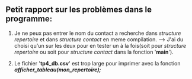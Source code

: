 

## Petit rapport sur les problèmes dans le programme:

1. Je ne peux pas entrer le nom du contact a recherche dans *structure repertoire* et dans *structure contact* en meme compilation. --> J'ai du choisi qu'un sur les deux pour en tester un à la fois(soit pour *structure repertoire* ou soit pour *structure contact* dans la fonction '**main**').


2. Le fichier '**tp4_db.csv**' est trop large pour imprimer avec la fonction _**afficher_tableau(mon_repertoire);**_



